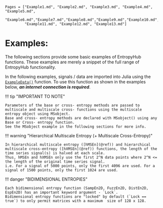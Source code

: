 ```@contents
Pages = ["Example1.md", "Example2.md", "Example3.md", "Example4.md", "Example5.md",
        "Example6.md","Example7.md","Example8.md","Example9.md","Example10.md",
         "Example11.md", "Example12.md", "Example13.md"]
```

# Examples:


The following sections provide some basic examples of EntropyHub functions. 
These examples are merely a snippet of the full range of EntropyHub functionality. 

In the following examples, signals / data are imported into Julia using the  [`ExampleData()`](@ref) function. 
To use this function as shown in the examples below, __*an internet connection is required*__.


!!! tip "IMPORTANT TO NOTE"
    
    Parameters of the base or cross- entropy methods are passed to multiscale and multiscale cross- functions using the multiscale entropy object using MSobject.
    Base and cross- entropy methods are declared with MSobject() using any Base or Cross- entropy function.
    See the MSobject example in the following sections for more info.

!!! warning "Hierarchical Multiscale Entropy (+ Multiscale Cross-Entropy)"
    
    In hierarchical multiscale entropy ([hMSEn](@ref)) and hierarchical multiscale cross-entropy ([hXMSEn](@ref)) functions, the length of the time series signal(s) is halved at each scale. 
    Thus, hMSEn and hXMSEn only use the first 2^N data points where 2^N <= the length of the original time series signal.
    i.e. For a signal of 5000 points, only the first 4096 are used. For a signal of 1500 points, only the first 1024 are used.

!!! danger "BIDIMENSIONAL ENTROPIES"
    
    Each bidimensional entropy function (SampEn2D, FuzzEn2D, DistEn2D, EspEn2D) has an important keyword argument - `Lock`. 
    Bidimensional entropy functions are "locked" by default (`Lock == true`) to only permit matrices with a maximum  size of 128 x 128.
